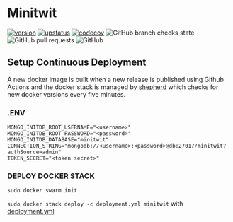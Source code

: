 # Minitwit
[![version](https://img.shields.io/github/v/release/AlexBMJ/minitwit?logo=Docker&style=for-the-badge)](https://github.com/AlexBMJ/minitwit/pkgs/container/minitwit)
[![upstatus](https://img.shields.io/website?down_color=darkred&down_message=offline&style=for-the-badge&up_message=online&logo=Firefox%20Browser&logoColor=white&url=http%3A%2F%2Fminitwit.waygroup.net)](http://minitwit.waygroup.net)
[![codecov](https://img.shields.io/codecov/c/github/AlexBMJ/minitwit?color=dark&logo=Codecov&logoColor=white&style=for-the-badge&token=UV548SE99L)](https://app.codecov.io/gh/AlexBMJ/minitwit/)
![GitHub branch checks state](https://img.shields.io/github/checks-status/AlexBMJ/minitwit/main?logo=GitHub&style=for-the-badge)
![GitHub pull requests](https://img.shields.io/github/issues-pr-raw/AlexBMJ/minitwit?label=Pull%20Requests&style=for-the-badge)
![GitHub](https://img.shields.io/github/license/AlexBMJ/minitwit?style=for-the-badge)
<!---
[![TypeScript](https://img.shields.io/badge/--3178C6?logo=typescript&logoColor=ffffff&style=for-the-badge)](https://www.typescriptlang.org/)
[![NextJS](https://img.shields.io/badge/--3178C6?logo=Next.js&logoColor=black&color=white&style=for-the-badge)](https://www.typescriptlang.org/) 
--->

## Setup Continuous Deployment
A new docker image is built when a new release is published using Github Actions and the docker stack is managed by [shepherd](https://github.com/djmaze/shepherd) which checks for new docker versions every five minutes.

### .ENV

```
MONGO_INITDB_ROOT_USERNAME="<username>"
MONGO_INITDB_ROOT_PASSWORD="<password>"
MONGO_INITDB_DATABASE="minitwit"
CONNECTION_STRING="mongodb://<username>:<password>@db:27017/minitwit?authSource=admin"
TOKEN_SECRET="<token secret>" 
```

### DEPLOY DOCKER STACK
`sudo docker swarm init`

`sudo docker stack deploy -c deployment.yml minitwit` with [deployment.yml](/deployment.yml)
